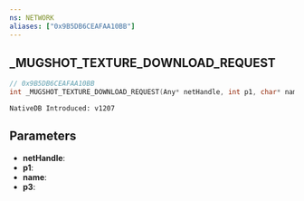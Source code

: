 ```yaml
---
ns: NETWORK
aliases: ["0x9B5DB6CEAFAA10BB"]
---
```

## _MUGSHOT_TEXTURE_DOWNLOAD_REQUEST

```c
// 0x9B5DB6CEAFAA10BB
int _MUGSHOT_TEXTURE_DOWNLOAD_REQUEST(Any* netHandle, int p1, char* name, BOOL p3);
```

```
NativeDB Introduced: v1207
```

## Parameters
* **netHandle**:
* **p1**:
* **name**:
* **p3**:
